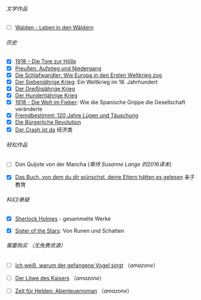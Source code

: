 

###### 文学作品

- [ ] [Walden - Leben in den Wäldern](https://b-ok.cc/book/3982136/cbf0d0)

  

###### 历史

- [x] [1918 – Die Tore zur Hölle](https://b-ok.cc/book/5572071/6da475)
- [x] [Preußen. Aufstieg und Niedergang](https://b-ok.cc/book/2851694/002e17)
- [x] [Die Schlafwandler: Wie Europa in den Ersten Weltkrieg zog](https://b-ok.cc/book/4958166/686e2f)
- [x] [Der Siebenjährige Krieg](https://b-ok.cc/book/5009037/5f414e): Ein Weltkrieg im 18. Jahrhundert
- [x] [Der Dreißigjährige Krieg](https://b-ok.cc/book/5487476/30ff3c)
- [x] [Der Hundertjährige Krieg](https://b-ok.cc/book/5009031/2b8478)
- [x] [1918 - Die Welt im Fieber](https://b-ok.cc/book/5589491/9712f7): Wie die Spanische Grippe die Gesellschaft veränderte
- [x] [Fremdbestimmt: 120 Jahre Lügen und Täuschung](https://b-ok.cc/book/5339295/21db61)
- [x] [Die Bürgerliche Revolution](https://b-ok.cc/book/5433240/5c07f6?dsource=recommend)
- [x] [Der Crash ist da](https://b-ok.cc/book/5550125/4b5701?dsource=recommend) 经济类

###### 轻松作品

- [ ] Don Quijote von der Mancha (*等待 Susanne Lange 的2016译本*)
- [x] [Das Buch, von dem du dir wünschst, deine Eltern hätten es gelesen](https://b-ok.cc/book/5589497/f7fc31) 亲子教育

  

###### 科幻/悬疑

- [x] [Sherlock Holmes](https://b-ok.cc/book/3983774/f070cc) - gesammelte Werke
- [x] [Sister of the Stars](https://b-ok.cc/book/5648352/0a5701): Von Runen und Schatten



###### 需要购买 （无免费资源）

- [ ] [Ich weiß, warum der gefangene Vogel singt](https://www.amazon.de/warum-gefangene-Vogel-suhrkamp-taschenbuch/dp/3518468979/ref=asc_df_3518468979/?tag=ccapneon-buecher-must-haves-21) （*amazone*）
- [ ] [Der Löwe des Kaisers](https://www.amazon.de/L%C3%B6we-Kaisers-Gesamtausgabe-Cornelia-Kempf-ebook/dp/B07NPS8ZVJ/ref=zg_bs_567130031_43?_encoding=UTF8&psc=1&refRID=9PQA6AK4RNDPFFD2H0J0) （*amazone*）
- [ ] [Zeit für Helden: Abenteuerroman](https://www.amazon.de/Zeit-f%C3%BCr-Helden-Abenteuerroman-George-ebook/dp/B07ZC8D65K/ref=zg_bs_567130031_49?_encoding=UTF8&psc=1&refRID=9PQA6AK4RNDPFFD2H0J0) （*amazone*）

